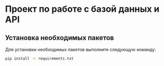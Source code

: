 # Проект по работе с базой данных и API

## Установка необходимых пакетов

Для установки необходимых пакетов выполните следующую команду:

```sh
pip install -r requirements.txt


